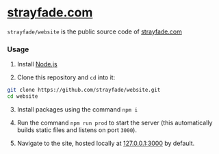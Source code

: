 # [**strayfade.com**](https://strayfade.com)

`strayfade/website` is the public source code of [strayfade.com](https://strayfade.com)

### Usage

1. Install [Node.js](https://nodejs.org/en/download/)

2. Clone this repository and `cd` into it:

```Bash
git clone https://github.com/strayfade/website.git
cd website
```

3. Install packages using the command `npm i`

4. Run the command `npm run prod` to start the server (this automatically builds static files and listens on port `3000`).

5. Navigate to the site, hosted locally at [127.0.0.1:3000](http://127.0.0.1:3000) by default.
